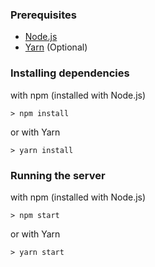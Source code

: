 ### Prerequisites

- [Node.js](https://nodejs.org/)
- [Yarn](https://yarnpkg.com/) (Optional)

### Installing dependencies

with npm (installed with Node.js)

```
> npm install
```

or with Yarn

```
> yarn install
```

### Running the server

with npm (installed with Node.js)

```
> npm start
```

or with Yarn

```
> yarn start
```
